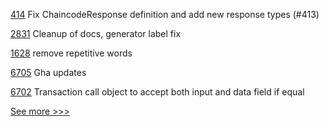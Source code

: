 
[414](https://github.com/hyperledger/fabric-chaincode-node/pull/414) Fix ChaincodeResponse definition and add new response types (#413)

[2831](https://github.com/hyperledger/aries-cloudagent-python/pull/2831) Cleanup of docs, generator label fix

[1628](https://github.com/hyperledger/solang/pull/1628) remove repetitive words

[6705](https://github.com/hyperledger/besu/pull/6705) Gha updates

[6702](https://github.com/hyperledger/besu/pull/6702) Transaction call object to accept both input and data field if equal


[See more >>>](https://start-here.hyperledger.org/pull-requests)
